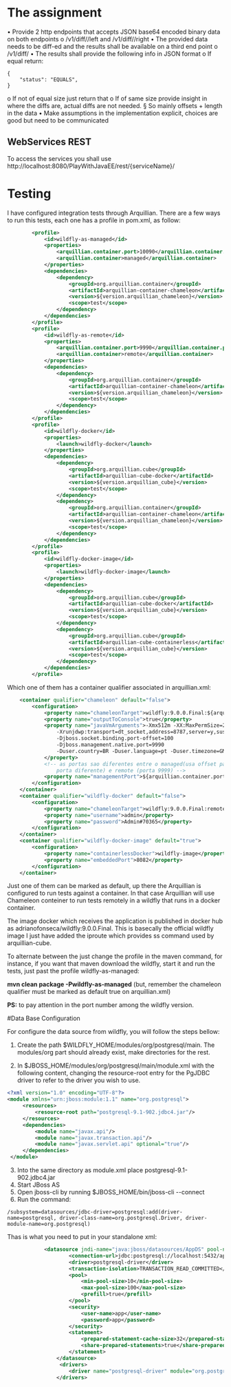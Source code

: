 # The assignment

• Provide 2 http endpoints that accepts JSON base64 encoded binary data on both endpoints o <host>/v1/diff/<ID>/left and <host>/v1/diff/<ID>/right
• The provided data needs to be diff-ed and the results shall be available on a third end point o <host>/v1/diff/<ID>
• The results shall provide the following info in JSON format
o If equal return:


```
{
    "status": "EQUALS",
}

```
o If not of equal size just return that
o If of same size provide insight in where the diffs are, actual diffs are not needed.
§ So mainly offsets + length in the data
• Make assumptions in the implementation explicit, choices are good but need to be
communicated

## WebServices REST

To access the services you shall use http://localhost:8080/PlayWithJavaEE/rest/{serviceName}/  

# Testing

I have configured integration tests through Arquillian. There are a few ways to run this tests, each one has a profile in pom.xml, as follow:

```xml
		<profile>
			<id>wildfly-as-managed</id>
			<properties>
				<arquillian.container.port>10090</arquillian.container.port>
				<arquillian.container>managed</arquillian.container>
			</properties>
			<dependencies>
				<dependency>
					<groupId>org.arquillian.container</groupId>
					<artifactId>arquillian-container-chameleon</artifactId>
					<version>${version.arquillian_chameleon}</version>
					<scope>test</scope>
				</dependency>
			</dependencies>
		</profile>
		<profile>
			<id>wildfly-as-remote</id>
			<properties>
				<arquillian.container.port>9990</arquillian.container.port>
				<arquillian.container>remote</arquillian.container>
			</properties>
			<dependencies>
				<dependency>
					<groupId>org.arquillian.container</groupId>
					<artifactId>arquillian-container-chameleon</artifactId>
					<version>${version.arquillian_chameleon}</version>
					<scope>test</scope>
				</dependency>
			</dependencies>
		</profile>
		<profile>
			<id>wildfly-docker</id>
			<properties>
				<launch>wildfly-docker</launch>
			</properties>
			<dependencies>
				<dependency>
					<groupId>org.arquillian.cube</groupId>
					<artifactId>arquillian-cube-docker</artifactId>
					<version>${version.arquillian_cube}</version>
					<scope>test</scope>
				</dependency>
				<dependency>
					<groupId>org.arquillian.container</groupId>
					<artifactId>arquillian-container-chameleon</artifactId>
					<version>${version.arquillian_chameleon}</version>
					<scope>test</scope>
				</dependency>
			</dependencies>
		</profile>
		<profile>
			<id>wildfly-docker-image</id>
			<properties>
				<launch>wildfly-docker-image</launch>
			</properties>
			<dependencies>
				<dependency>
					<groupId>org.arquillian.cube</groupId>
					<artifactId>arquillian-cube-docker</artifactId>
					<version>${version.arquillian_cube}</version>
					<scope>test</scope>
				</dependency>
				<dependency>
					<groupId>org.arquillian.cube</groupId>
					<artifactId>arquillian-cube-containerless</artifactId>
					<version>${version.arquillian_cube}</version>
					<scope>test</scope>
				</dependency>
			</dependencies>
		</profile>
```
Which one of them has a container qualifier associated in arquillian.xml:

```xml
    <container qualifier="chameleon" default="false">
		<configuration>
			<property name="chameleonTarget">wildfly:9.0.0.Final:${arquillian.container}</property>
			<property name="outputToConsole">true</property>
			<property name="javaVmArguments">-Xmx512m -XX:MaxPermSize=256m -Djboss.bind.address=localhost
                -Xrunjdwp:transport=dt_socket,address=8787,server=y,suspend=n
                -Djboss.socket.binding.port-offset=100
                -Djboss.management.native.port=9990
                -Duser.country=BR -Duser.language=pt -Duser.timezone=GMT-03:00
            </property>
			<!-- as portas sao diferentes entre o managed(usa offset para subir em 
				porta diferente) e remote (porta 9999) -->
			<property name="managementPort">${arquillian.container.port}</property>
		</configuration>
	</container>
	<container qualifier="wildfly-docker" default="false">
		<configuration>
			<property name="chameleonTarget">wildfly:9.0.0.Final:remote</property>
			<property name="username">admin</property>
			<property name="password">Admin#70365</property>
		</configuration>
	</container>
	<container qualifier="wildfly-docker-image" default="true">
		<configuration>
			<property name="containerlessDocker">wildfly-image</property>
			<property name="embeddedPort">8082</property>
		</configuration>
	</container>
```

Just one of them can be marked as default, up there the Arquillian is configured to run tests against a container. In that case Arquillian will use Chameleon conteiner to run tests remotely in a wildfly that runs in a docker container. 

The image docker which receives the application is published in docker hub as adrianofonseca/wildfly:9.0.0.Final. This is basecally the official wildfly image I just have added the iproute which provides ss command used by arquillian-cube.

To alternate between the just change the profile in the maven command, for instance, if you want that maven download the wildfly, start it and run the tests, just past the profile wildfly-as-managed:

**mvn clean package -Pwildfly-as-managed** (but, remember the chameleon qualifier must be marked as default true on arquillian.xml)

**PS:** to pay attention in the port number among the wildfly version.


#Data Base Configuration


For configure the data source from wildfly, you will follow the steps bellow:

1. Create the path $WILDFLY_HOME/modules/org/postgresql/main. The modules/org part should already exist, make directories for the rest.

2. In $JBOSS_HOME/modules/org/postgresql/main/module.xml with the following content, changing the resource-root entry for the PgJDBC driver to refer to the driver you wish to use.

```xml
<?xml version="1.0" encoding="UTF-8"?>
<module xmlns="urn:jboss:module:1.1" name="org.postgresql">
     <resources>
         <resource-root path="postgresql-9.1-902.jdbc4.jar"/>
     </resources>
     <dependencies>
         <module name="javax.api"/>
         <module name="javax.transaction.api"/>
         <module name="javax.servlet.api" optional="true"/>
     </dependencies>
 </module>
 ```

3. Into the same directory as module.xml place postgresql-9.1-902.jdbc4.jar
4. Start JBoss AS
5. Open jboss-cli by running $JBOSS_HOME/bin/jboss-cli --connect
6. Run the command:

```
/subsystem=datasources/jdbc-driver=postgresql:add(driver-name=postgresql, driver-class-name=org.postgresql.Driver, driver-module-name=org.postgresql)
```

Thas is what you need to put in your standalone xml:

```xml	
			<datasource jndi-name="java:jboss/datasources/AppDS" pool-name="AppDS" enabled="true" use-java-context="true">
                    <connection-url>jdbc:postgresql://localhost:5432/app</connection-url>
                    <driver>postgresql-driver</driver>
                    <transaction-isolation>TRANSACTION_READ_COMMITTED</transaction-isolation>
                    <pool>
                        <min-pool-size>10</min-pool-size>
                        <max-pool-size>100</max-pool-size>
                        <prefill>true</prefill>
                    </pool>
                    <security>
                        <user-name>app</user-name>
                        <password>app</password>
                    </security>
                    <statement>
                        <prepared-statement-cache-size>32</prepared-statement-cache-size>
                        <share-prepared-statements>true</share-prepared-statements>
                    </statement>
                </datasource>
                 <drivers>
                    <driver name="postgresql-driver" module="org.postgresql"/>
                </drivers>
 ```